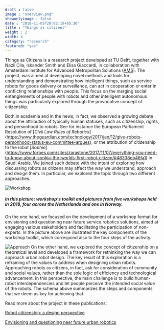 ```yaml
---
draft : false
image : "overview.png"
showonlyimage : false
date : "2018-11-05T20:02:19+05:30"
title : "Things as citizens"
weight : 2
width: 4
category: "research"
featured: "yes"
---
```


Things as Citizens is a research project developed at TU Delft, together with Nazli Cila, Iskander Smith and Elisa Giaccardi, in collaboration with Amsterdam Institute for Advanced Metropolitan Solutions ([AMS](https://www.ams-institute.org/)). The project, was aimed at developing novel methods and tools for understanding and demonstrating how intelligent things, such as service robots for goods delivery or surveillance, can act in cooperation or enter in conflicting relationships with people. This focus on the merging social entanglements of people with robots and other intelligent autonomous things was particularly explored through the provocative concept of citizenship.

Both in academia and in the news, in fact, we observed a growing debate about the attribution of typically human statuses, such as citizenship, rights, and personhood to robots. See for instance the European Parliament Resolution of [_Civil Law Rules of Robotics_] (https://www.theguardian.com/technology/2017/jan/12/give-robots-personhood-status-eu-committee-argues), or the attribution of citizenship to the robot [_Sophia_] (https://www.forbes.com/sites/zarastone/2017/11/07/everything-you-need-to-know-about-sophia-the-worlds-first-robot-citizen/#48338eb46fa1) in Saudi Arabia.
We joined such debate with the intent of exploring how discussing robots as citizens may affect the way we understand, approach and design them. In particular, we explored the topic through two different approaches.

![Workshop](/img/workshopping.png)
##### In this picture: workshop's toolkit and pictures from five workshops held in 2018, four across the Netherlands and one in Norway.

On the one hand, we focused on the development of a workshop format for envisioning and questioning near future service robotics solutions, aimed at engaging various stakeholders and facilitating the participation of non-experts. In the picture above are illustrated the key components of the workshop toolkit, which correspond also to the four steps of the activity.

![Approach](/img/approach.jpg)
On the other hand, we explored the concept of citizenship on a theoretical level and developed a framework for rethinking the way we can approach urban robot design. The key result of this exploration is a reframing of the values to address when designing urban robots. Approaching robots as citizens, in fact, ask for consideration of community and social values, rather than the sole logic of efficiency and technological advancement. In this perspective, the main challenge is to build human-robot interdependencies and let people perceive the intended social value of the robots.
The schema above summarizes the steps and components that we deem as key for achieving that.

Read more about the project in these publications:

[Robot citizenship: a design perspective](https://www.researchgate.net/publication/336464420_Robot_Citizenship_A_Design_Perspective)

[Envisioning and questioning near future urban robotics](https://www.researchgate.net/publication/336463003_Envisioning_and_Questioning_Near_Future_Urban_Robotics)
